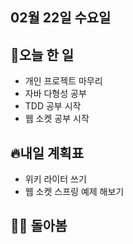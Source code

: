 ## 02월 22일 수요일

## 📝오늘 한 일

- 개인 프로젝트 마무리
- 자바 다형성 공부
- TDD 공부 시작
- 웹 소켓 공부 시작


## 🔥내일 계획표

- 위키 라이터 쓰기
- 웹 소켓 스프링 예제 해보기

## 💁‍♂️ 돌아봄





